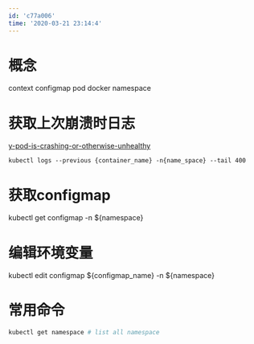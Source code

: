 ```yaml
---
id: 'c77a006'
time: '2020-03-21 23:14:4'
---
```


# 概念
context configmap pod docker namespace
# 获取上次崩溃时日志

[y-pod-is-crashing-or-otherwise-unhealthy](https://kubernetes.io/docs/tasks/debug-application-cluster/debug-pod-replication-controller/#my-pod-is-crashing-or-otherwise-unhealthy)

```
kubectl logs --previous {container_name} -n{name_space} --tail 400
```

# 获取configmap
kubectl get configmap -n ${namespace}
# 编辑环境变量
kubectl edit configmap ${configmap_name} -n ${namespace}
# 常用命令
```bash
kubectl get namespace # list all namespace
```
